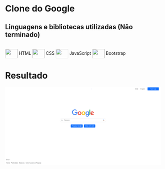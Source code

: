 # Clone do Google

<h2>Linguagens e bibliotecas utilizadas (Não terminado)</h2>
<div style="display: inline_block">
  <br> <img align="center" height="30" width="40" src="https://cdn.jsdelivr.net/gh/devicons/devicon/icons/html5/html5-original.svg"> HTML
    <img align="center" height="30" width="40" src="https://cdn.jsdelivr.net/gh/devicons/devicon/icons/css3/css3-original.svg"> CSS
     <img align="center" height="30" width="40" src="https://cdn.jsdelivr.net/gh/devicons/devicon/icons/javascript/javascript-original.svg"> JavaScript
  <img align="center" height="30" width="40" src="https://cdn.jsdelivr.net/gh/devicons/devicon/icons/bootstrap/bootstrap-original.svg"> Bootstrap
  

  
</div>
<h1>Resultado</h1>

<img width="650px" align="center" src="/imagens/print.PNG">
